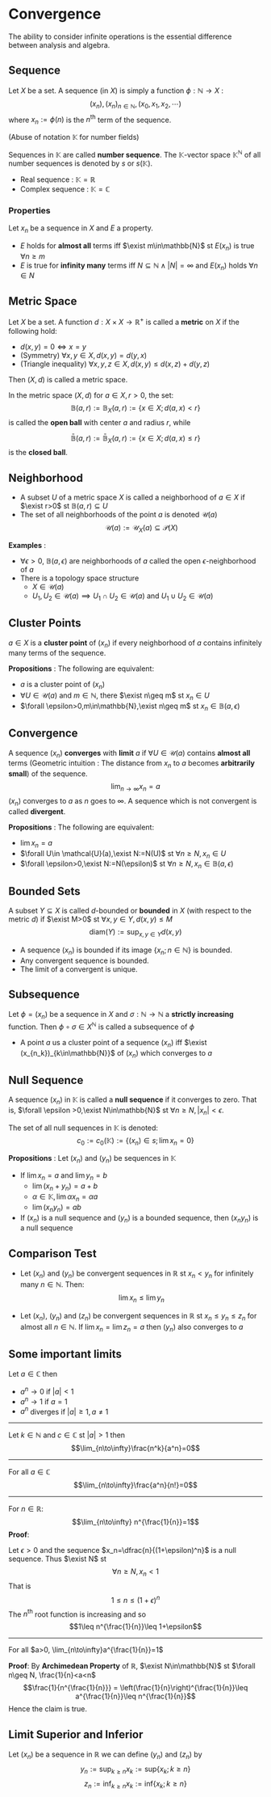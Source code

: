 # Convergence
The ability to consider infinite operations is the essential difference between analysis and algebra.

## Sequence
Let $X$ be a set. A sequence (in $X$) is simply a function $\phi:\mathbb{N}\to X$ :
$$(x_n), (x_n)_{n\in\mathbb{N}},(x_0,x_1,x_2,\cdots)$$
where $x_n:=\phi(n)$ is the $n^{\text{th}}$ term of the sequence.

(Abuse of notation $\mathbb{K}$ for number fields)

Sequences in $\mathbb{K}$ are called **number sequence**. The $\mathbb{K}\text{-vector space}$ $\mathbb{K}^\mathbb{N}$ of all number sequences is denoted by $s$ or $s(\mathbb{K})$.
- Real sequence : $\mathbb{K=R}$
- Complex sequence : $\mathbb{K=C}$

### Properties
Let $x_n$ be a sequence in $X$ and $E$ a property. 
- $E$ holds for **almost all** terms iff $\exist m\in\mathbb{N}$ st $E(x_n)$ is true $\forall n\geq m$
- $E$ is true for **infinity many** terms iff $N\subseteq \mathbb{N}\land |N|=\infty$ and $E(x_n)$ holds $\forall n\in N$

## Metric Space
Let $X$ be a set. A function $d:X\times X\to \mathbb{R}^+$ is called a **metric** on $X$ if the following hold:
- $d(x,y)=0\iff x=y$
- (Symmetry) $\forall x,y\in X, d(x,y)=d(y,x)$
- (Triangle inequality) $\forall x,y,z\in X, d(x,y)\leq d(x,z)+d(y,z)$

Then $(X,d)$ is called a metric space.

In the metric space $(X,d)$ for $a\in X,r>0$, the set:
$$\mathbb{B}(a,r):=\mathbb{B}_X(a,r):=\{x\in X;d(a,x)<r\}$$
is called the **open ball** with center $a$ and radius $r$, while

$$\mathbb{\bar{B}}(a,r):=\mathbb{\bar{B}}_X(a,r):=\{x\in X;d(a,x)\leq r\}$$ 
is the **closed ball**.

## Neighborhood
- A subset $U$ of a metric space $X$ is called a neighborhood of $a\in X$ if $\exist r>0$ st $\mathbb{B}(a,r)\subseteq U$
- The set of all neighborhoods of the point $a$ is denoted $\mathcal{U}(a)$
$$\mathcal{U}(a):=\mathcal{U}_X(a)\subseteq\mathcal{P}(X)$$

**Examples** :
- $\forall \epsilon>0$, $\mathbb{B}(a,\epsilon)$ are neighborhoods of $a$ called the open $\epsilon\text{-neighborhood}$ of $a$
- There is a topology space structure 
  - $X\in \mathcal{U}(a)$
  - $U_1,U_2\in \mathcal{U}(a)\implies U_1\cap U_2\in\mathcal{U}(a)$ and $U_1\cup U_2\in\mathcal{U}(a)$

## Cluster Points
$a\in X$ is a **cluster point** of $(x_n)$ if every neighborhood of $a$ contains infinitely many terms of the sequence.

**Propositions** :
The following are equivalent:
- $a$ is a cluster point of $(x_n)$
- $\forall U\in \mathcal{U}(a)$ and $m\in \mathbb{N}$, there $\exist n\geq m$ st $x_n\in U$
- $\forall \epsilon>0,m\in\mathbb{N},\exist n\geq m$ st $x_n\in \mathbb{B}(a,\epsilon)$

## Convergence
A sequence $(x_n)$ **converges** with **limit** $a$ if $\forall U\in\mathcal{U}(a)$ contains **almost all** terms (Geometric intuition : The distance from $x_n$ to $a$ becomes **arbitrarily small**) of the sequence.
$$\lim_{n\to\infty}x_n=a$$
$(x_n)$ converges to $a$ as $n$ goes to $\infty$. A sequence which is not convergent is called **divergent**.

**Propositions** :
The following are equivalent:
- $\lim x_n=a$
- $\forall U\in \mathcal{U}(a),\exist N:=N(U)$ st $\forall n\geq N,x_n\in U$
- $\forall \epsilon>0,\exist N:=N(\epsilon)$ st $\forall n\geq N,x_n\in\mathbb{B}(a,\epsilon)$

## Bounded Sets
A subset $Y\subseteq X$ is called $d\text{-bounded}$ or **bounded** in $X$ (with respect to the metric $d$) if $\exist M>0$ st $\forall x,y\in Y,d(x,y)\leq M$
$$\text{diam}(Y):=\text{sup}_{x,y\in Y} d(x,y)$$

- A sequence $(x_n)$ is bounded if its image $\{x_n;n\in\mathbb{N}\}$ is bounded.
- Any convergent sequence is bounded.
- The limit of a convergent is unique.

## Subsequence
Let $\phi=(x_n)$ be a sequence in $X$ and $\sigma:\mathbb{N}\to\mathbb{N}$ a **strictly increasing** function. Then $\phi\circ\sigma\in X^\mathbb{N}$ is called a subsequence of $\phi$

- A point $a$ us a cluster point of a sequence $(x_n)$ iff $\exist (x_{n_k})_{k\in\mathbb{N}}$ of $(x_n)$ which converges to $a$

## Null Sequence
A sequence $(x_n)$ in $\mathbb{K}$ is called a **null sequence** if it converges to zero. That is, $\forall \epsilon >0,\exist N\in\mathbb{N}$ st $\forall n\geq N,|x_n|<\epsilon$.

The set of all null sequences in $\mathbb{K}$ is denoted:
$$c_0:=c_0(\mathbb{K}):=\{(x_n)\in s;\lim x_n=0\}$$

**Propositions** :
Let $(x_n)$ and $(y_n)$ be sequences in $\mathbb{K}$
- If $\lim x_n=a$ and $\lim y_n=b$
  - $\lim (x_n+y_n)=a+b$
  - $\alpha\in\mathbb{K},\lim \alpha x_n = \alpha a$
  - $\lim (x_n y_n)=ab$
- If $(x_n)$ is a null sequence and $(y_n)$ is a bounded sequence, then $(x_n y_n)$ is a null sequence

## Comparison Test
- Let $(x_n)$ and $(y_n)$ be convergent sequences in $\mathbb{R}$ st $x_n<y_n$ for infinitely many $n\in\mathbb{N}$. Then:
$$\lim x_n\leq \lim y_n$$

- Let $(x_n)$, $(y_n)$ and $(z_n)$ be convergent sequences in $\mathbb{R}$ st $x_n\leq y_n\leq z_n$ for almost all $n\in\mathbb{N}$. If $\lim x_n=\lim z_n=a$ then $(y_n)$ also converges to $a$

## Some important limits
Let $a\in\mathbb{C}$ then
- $a^n\to 0$ if $|a|<1$
- $a^n\to 1$ if $a=1$
- $a^n$ diverges if $|a|\geq 1,a\not=1$

---

Let $k\in\mathbb{N}$ and $c\in\mathbb{C}$ st $|a|>1$ then
$$\lim_{n\to\infty}\frac{n^k}{a^n}=0$$

---

For all $a\in\mathbb{C}$
$$\lim_{n\to\infty}\frac{a^n}{n!}=0$$

---


For $n\in \mathbb{R}$:
$$\lim_{n\to\infty} n^{\frac{1}{n}}=1$$
**Proof**:


Let $\epsilon>0$ and the sequence $x_n=\dfrac{n}{(1+\epsilon)^n}$ is a null sequence. Thus $\exist N$ st
$$\forall n\geq N ,x_n<1$$
That is
$$1\leq n\leq (1+\epsilon)^n$$
The $n^{\text{th}}$ root function is increasing and so
$$1\leq n^{\frac{1}{n}}\leq 1+\epsilon$$

--- 

For all $a>0, \lim_{n\to\infty}a^{\frac{1}{n}}=1$

**Proof**:
By **Archimedean Property** of $\mathbb{R}$, $\exist N\in\mathbb{N}$ st $\forall n\geq N, \frac{1}{n}<a<n$
$$\frac{1}{n^{\frac{1}{n}}} = \left(\frac{1}{n}\right)^{\frac{1}{n}}\leq a^{\frac{1}{n}}\leq n^{\frac{1}{n}}$$
Hence the claim is true.

## Limit Superior and Inferior
Let $(x_n)$ be a sequence in $\mathbb{R}$ we can define $(y_n)$ and $(z_n)$ by
$$y_n:=\text{sup}_{k\geq n}x_k:=\text{sup}\{x_k;k\geq n\}$$
$$z_n:=\text{inf}_{k\geq n}x_k:=\text{inf}\{x_k;k\geq n\}$$
